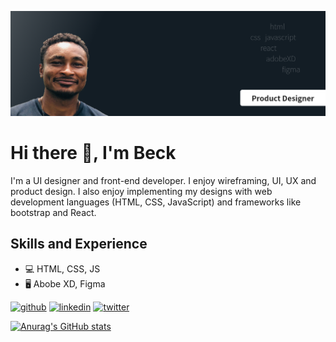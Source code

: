 ![Design and Development](https://github.com/altBeck/altBeck/blob/main/Beck%20Banner.png)

# Hi there 👋, I'm Beck

I'm a UI designer and front-end developer. I enjoy wireframing, UI, UX and product design. I also enjoy implementing my designs with web development languages (HTML, CSS, JavaScript) and frameworks like bootstrap and React.

## Skills and Experience
* 💻 HTML, CSS, JS
* 🖥 Abobe XD, Figma


[<img src='https://cdn.jsdelivr.net/npm/simple-icons@3.0.1/icons/github.svg' alt='github' height='40'>](https://github.com/altBeck)  [<img src='https://cdn.jsdelivr.net/npm/simple-icons@3.0.1/icons/linkedin.svg' alt='linkedin' height='40'>](https://www.linkedin.com/in/kanno-beck/)  [<img src='https://cdn.jsdelivr.net/npm/simple-icons@3.0.1/icons/twitter.svg' alt='twitter' height='40'>](https://twitter.com/japagodd)  


[![Anurag's GitHub stats](https://github-readme-stats.vercel.app/api?username=altBeck)](https://github.com/anuraghazra/github-readme-stats)
